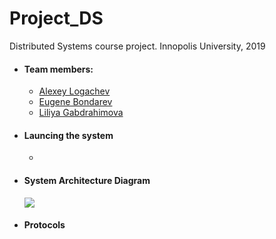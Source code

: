 # Project_DS
Distributed Systems course project. Innopolis University, 2019

- #### Team members:
    - [Alexey Logachev](https://github.com/Picroc)
    - [Eugene Bondarev](https://github.com/laser4622)
    - [Liliya Gabdrahimova](https://github.com/liarmand)

- #### Launcing the system
    -

- #### System Architecture Diagram
    ![](https://i.imgur.com/IH9KLRs.jpg)
    
- #### Protocols

